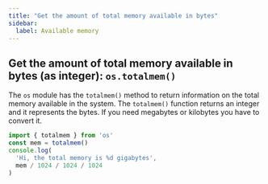 ```yaml
---
title: "Get the amount of total memory available in bytes"
sidebar:
  label: Available memory
---
```


## Get the amount of total memory available in bytes (as integer): `os.totalmem()`

The `os` module has the `totalmem()` method to return information on the total memory available in the system.
The `totalmem()` function returns an integer and it represents the bytes. If you need megabytes or kilobytes you have to convert it.

```javascript
import { totalmem } from 'os'
const mem = totalmem()
console.log(
  'Hi, the total memory is %d gigabytes',
  mem / 1024 / 1024 / 1024
)
```
